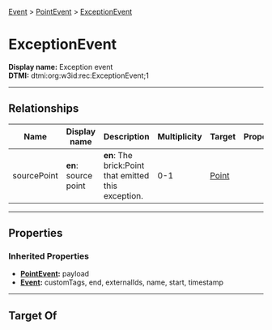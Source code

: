 [Event](../Event.md) > [PointEvent](PointEvent.md) > [ExceptionEvent](#)
# ExceptionEvent

**Display name:** Exception event<br />
**DTMI:** dtmi:org:w3id:rec:ExceptionEvent;1

---

## Relationships
|Name|Display name|Description|Multiplicity|Target|Properties|Writable|
|-|-|-|-|-|-|-|
|sourcePoint|**en**: source point|**en**: The brick:Point that emitted this exception.|0-1|[Point](../../Point/Point.md)||True|

---

## Properties
### Inherited Properties
* **[PointEvent](PointEvent.md):** payload
* **[Event](../Event.md):** customTags, end, externalIds, name, start, timestamp

---

## Target Of

